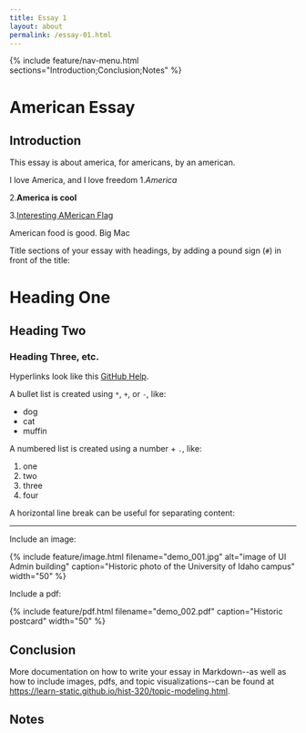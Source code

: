 ```yaml
---
title: Essay 1
layout: about
permalink: /essay-01.html
---
```


{% include feature/nav-menu.html sections="Introduction;Conclusion;Notes" %}

# American Essay

## Introduction

This essay is about america, for americans, by an american.

I love America, and I love freedom
1.*America* 

2.**America is cool** 

3.[Interesting AMerican Flag](https://www.google.com/search?q=american+flag&rlz=1C1CHBF_enUS944US944&sxsrf=APq-WBsEjYo8FSCMnZ4szEYRmKVxS4kCSg:1646181388353&source=lnms&tbm=isch&sa=X&ved=2ahUKEwjDuo3Hl6b2AhWtIEQIHfYACS0Q_AUoAXoECAEQAw&biw=1920&bih=969&dpr=1#imgrc=DJNX2YdKNYDogM)

American food is good. Big Mac

Title sections of your essay with headings, by adding a pound sign (`#`) in front of the title:

# Heading One

## Heading Two

### Heading Three, etc.

Hyperlinks look like this [GitHub Help](https://help.github.com/).

A bullet list is created using `*`, `+`, or `-`, like:

- dog
- cat
- muffin

A numbered list is created using a number + `.`, like:

1. one
2. two
6. three
2. four

A horizontal line break can be useful for separating content:

----

Include an image:

{% include feature/image.html filename="demo_001.jpg" alt="image of UI Admin building" caption="Historic photo of the University of Idaho campus" width="50" %}

Include a pdf:

{% include feature/pdf.html filename="demo_002.pdf" caption="Historic postcard" width="50" %}

## Conclusion

More documentation on how to write your essay in Markdown--as well as how to include images, pdfs, and topic visualizations--can be found at <https://learn-static.github.io/hist-320/topic-modeling.html>.

## Notes

[^1]: Katie Kitamura, A Separation (New York: Riverhead Books, 2017), 25.
